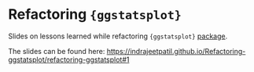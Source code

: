 
# Refactoring `{ggstatsplot}`

Slides on lessons learned while refactoring `{ggstatsplot}`
[package](https://indrajeetpatil.github.io/ggstatsplot/).

The slides can be found here:
<https://indrajeetpatil.github.io/Refactoring-ggstatsplot/refactoring-ggstatsplot#1>
